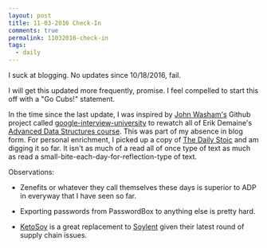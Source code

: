```yaml
---
layout: post
title: 11-03-2016 Check-In
comments: true
permalink: 11032016-check-in
tags:
  - daily
---
```


I suck at blogging.  No updates since 10/18/2016, fail.

I will get this updated more frequently, promise.  I feel compelled to start 
this off with a "Go Cubs!" statement.  

In the time since the last update, I was inspired by [John Washam's](https://github.com/jwasham) Github project 
called [google-interview-university](https://github.com/jwasham/google-interview-university) to rewatch all of 
Erik Demaine's [Advanced Data Structures course](http://courses.csail.mit.edu/6.851/).  This was part of my absence in 
blog form.  For personal enrichment, I picked up a copy of [The Daily Stoic](http://amzn.to/2flGEBI) and am digging it so far.  It 
isn't as much of a read all of once type of text as much as read a small-bite-each-day-for-reflection-type of text.

Observations:

  * Zenefits or whatever they call themselves these days is superior to ADP in everyway that I have seen so far.

  * Exporting passwords from PasswordBox to anything else is pretty hard.

  * [KetoSoy](http://amzn.to/2eseZkX) is a great replacement to [Soylent](http://amzn.to/2eiBKnY) given 
  their latest round of supply chain issues.


